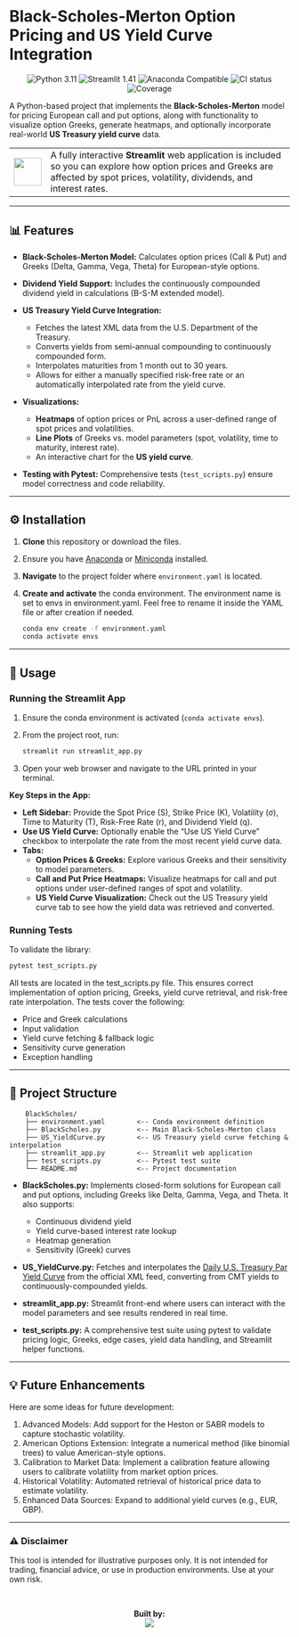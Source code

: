 # Black-Scholes-Merton Option Pricing and US Yield Curve Integration

<p align="center">
  <img src="https://img.shields.io/badge/Python-3.11.8-blue?style=for-the-badge&logo=python" alt="Python 3.11" />
  <img src="https://img.shields.io/badge/Streamlit-1.41.1-ff69b4?style=for-the-badge&logo=streamlit" alt="Streamlit 1.41" />
  <img src="https://img.shields.io/badge/Anaconda-Enabled-44a833?style=for-the-badge&logo=anaconda" alt="Anaconda Compatible" />
  <img src="https://img.shields.io/github/actions/workflow/status/silkl105/BlackScholes/ci.yml?style=for-the-badge" alt="CI status" />
  <img src="https://img.shields.io/codecov/c/github/silkl105/BlackScholes?style=for-the-badge" alt="Coverage" />
</p>

A Python-based project that implements the **Black-Scholes-Merton** model for pricing European call and put options, along with functionality to visualize option Greeks, generate heatmaps, and optionally incorporate real-world **US Treasury yield curve** data. 

<table>
  <tr>
    <td><img src="https://cdn-icons-png.flaticon.com/512/3063/3063824.png" width="50" /></td>
    <td>A fully interactive <strong>Streamlit</strong> web application is included so you can explore how option prices and Greeks are affected by spot prices, volatility, dividends, and interest rates.</td>
  </tr>
</table>

---

## 📊 Features

- **Black-Scholes-Merton Model:** Calculates option prices (Call & Put) and Greeks (Delta, Gamma, Vega, Theta) for European-style options.

- **Dividend Yield Support:** Includes the continuously compounded dividend yield in calculations (B-S-M extended model).

- **US Treasury Yield Curve Integration:**  
  - Fetches the latest XML data from the U.S. Department of the Treasury.
  - Converts yields from semi-annual compounding to continuously compounded form.
  - Interpolates maturities from 1 month out to 30 years.
  - Allows for either a manually specified risk-free rate or an automatically interpolated rate from the yield curve.

- **Visualizations:**  
  - **Heatmaps** of option prices or PnL across a user-defined range of spot prices and volatilities.
  - **Line Plots** of Greeks vs. model parameters (spot, volatility, time to maturity, interest rate).
  - An interactive chart for the **US yield curve**.

- **Testing with Pytest:** Comprehensive tests (`test_scripts.py`) ensure model correctness and code reliability.

---

## ⚙️ Installation

1. **Clone** this repository or download the files.
2. Ensure you have [Anaconda](https://docs.anaconda.com/anaconda/install/) or [Miniconda](https://docs.conda.io/en/latest/miniconda.html) installed.
3. **Navigate** to the project folder where `environment.yaml` is located.
4. **Create and activate** the conda environment. The environment name is set to envs in environment.yaml. Feel free to rename it inside the YAML file or after creation if needed.

   ```bash
   conda env create -f environment.yaml
   conda activate envs

---

## 🚀 Usage

### Running the Streamlit App

1. Ensure the conda environment is activated (`conda activate envs`).
2. From the project root, run:

   ```bash
   streamlit run streamlit_app.py
3. Open your web browser and navigate to the URL printed in your terminal.


**Key Steps in the App:**

- **Left Sidebar:** Provide the Spot Price (S), Strike Price (K), Volatility (σ), Time to Maturity (T), Risk-Free Rate (r), and Dividend Yield (q).
- **Use US Yield Curve:** Optionally enable the “Use US Yield Curve” checkbox to interpolate the rate from the most recent yield curve data.
- **Tabs:**  
  - **Option Prices & Greeks:** Explore various Greeks and their sensitivity to model parameters.
  - **Call and Put Price Heatmaps:** Visualize heatmaps for call and put options under user-defined ranges of spot and volatility.
  -	**US Yield Curve Visualization:** Check out the US Treasury yield curve tab to see how the yield data was retrieved and converted.

### Running Tests
To validate the library:

  ```bash
  pytest test_scripts.py
```

All tests are located in the test_scripts.py file. This ensures correct implementation of option pricing, Greeks, yield curve retrieval, and risk-free rate interpolation.
The tests cover the following:
- Price and Greek calculations
- Input validation
- Yield curve fetching & fallback logic
- Sensitivity curve generation
- Exception handling

---

## 📁 Project Structure

        BlackScholes/
        ├── environment.yaml        <-- Conda environment definition
        ├── BlackScholes.py         <-- Main Black-Scholes-Merton class
        ├── US_YieldCurve.py        <-- US Treasury yield curve fetching & interpolation
        ├── streamlit_app.py        <-- Streamlit web application
        ├── test_scripts.py         <-- Pytest test suite
        └── README.md               <-- Project documentation

- **BlackScholes.py:** Implements closed-form solutions for European call and put options, including Greeks like Delta, Gamma, Vega, and Theta. It also supports:
  - Continuous dividend yield
  - Yield curve-based interest rate lookup
  - Heatmap generation
  - Sensitivity (Greek) curves

- **US_YieldCurve.py:** Fetches and interpolates the [Daily U.S. Treasury Par Yield Curve](https://home.treasury.gov/resource-center/data-chart-center/interest-rates/TextView?type=daily_treasury_yield_curve&field_tdr_date_value=2025) from the official XML feed, converting from CMT yields to continuously-compounded yields.

- **streamlit_app.py:** Streamlit front-end where users can interact with the model parameters and see results rendered in real time.

- **test_scripts.py:** A comprehensive test suite using pytest to validate pricing logic, Greeks, edge cases, yield data handling, and Streamlit helper functions.

---

## 💡 Future Enhancements

Here are some ideas for future development:

1. Advanced Models: Add support for the Heston or SABR models to capture stochastic volatility.
2. American Options Extension: Integrate a numerical method (like binomial trees) to value American-style options.
3. Calibration to Market Data: Implement a calibration feature allowing users to calibrate volatility from market option prices.
4. Historical Volatility: Automated retrieval of historical price data to estimate volatility.
5. Enhanced Data Sources: Expand to additional yield curves (e.g., EUR, GBP).

---

### ⚠️ Disclaimer
This tool is intended for illustrative purposes only. It is not intended for trading, financial advice, or use in production environments. Use at your own risk.

<br>
<p align="center">
  <b>Built by:</b><br>
  <a href="https://www.linkedin.com/in/silvioklein/" target="_blank">
    <img src="https://img.shields.io/badge/LinkedIn-Silvio%20Klein-blue?style=flat&logo=linkedin" />
  </a>
</p>

